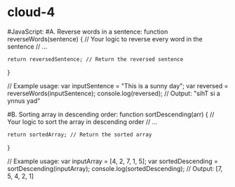 # cloud-4
#JavaScript:
#A. Reverse words in a sentence:
function reverseWords(sentence) {
    // Your logic to reverse every word in the sentence
    // ...

    return reversedSentence; // Return the reversed sentence
}

// Example usage:
var inputSentence = "This is a sunny day";
var reversed = reverseWords(inputSentence);
console.log(reversed);  // Output: "sihT si a ynnus yad"


#B. Sorting array in descending order:
function sortDescending(arr) {
    // Your logic to sort the array in descending order
    // ...

    return sortedArray; // Return the sorted array
}

// Example usage:
var inputArray = [4, 2, 7, 1, 5];
var sortedDescending = sortDescending(inputArray);
console.log(sortedDescending);  // Output: [7, 5, 4, 2, 1]
